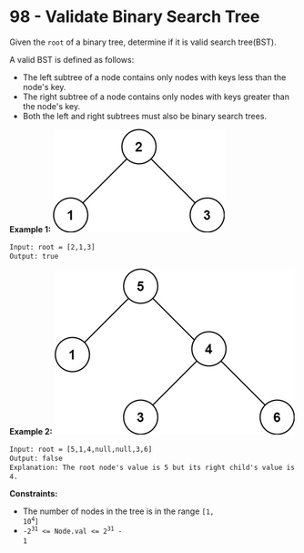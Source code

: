 # 98 - Validate Binary Search Tree
Given the `root` of a binary tree, determine if it is valid search tree(BST).

A valid BST is defined as follows:
- The left subtree of a node contains only nodes with keys less than the node's key.
- The right subtree of a node contains only nodes with keys greater than the node's key.
- Both the left and right subtrees must also be binary search trees.

**Example 1:**
![ex1](./assets/tree1.jpg)
```
Input: root = [2,1,3]
Output: true
```

**Example 2:**
![ex2](./assets/tree2.jpg)
```
Input: root = [5,1,4,null,null,3,6]
Output: false
Explanation: The root node's value is 5 but its right child's value is 4.
```

**Constraints:**
- The number of nodes in the tree is in the range <code>[1, 10<sup>4</sup>]</code>
- <code>-2<sup>31</sup> <= Node.val <= 2<sup>31</sup> - 1</code>
